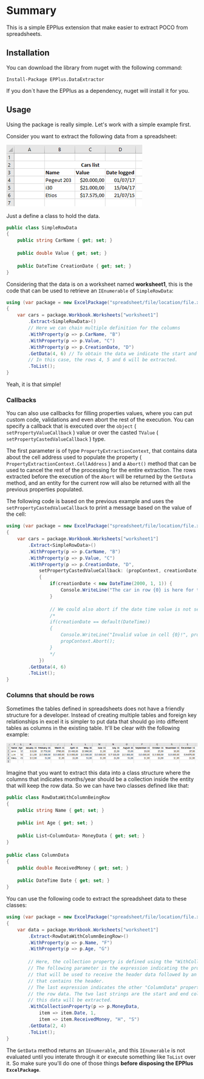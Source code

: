 # Summary
This is a simple EPPlus extension that make easier to extract POCO from spreadsheets.

## Installation
You can download the library from nuget with the following command:

```
Install-Package EPPlus.DataExtractor
```

If you don´t have the EPPlus as a dependency, nuget will install it for you.

## Usage
Using the package is really simple. Let's work with a simple example first.

Consider you want to extract the following data from a spreadsheet:

![First table](images/Table1.PNG)

Just a define a class to hold the data.

```csharp
public class SimpleRowData
{
    public string CarName { get; set; }

    public double Value { get; set; }

    public DateTime CreationDate { get; set; }
}
```

Considering that the data is on a worksheet named **worksheet1**, this is the code that can be used to retrieve an `IEnumerable` of `SimpleRowData`:

```csharp
using (var package = new ExcelPackage("spreadsheet/file/location/file.xlsx"))
{
    var cars = package.Workbook.Worksheets["worksheet1"]
        .Extract<SimpleRowData>()
        // Here we can chain multiple definition for the columns
        .WithProperty(p => p.CarName, "B")
        .WithProperty(p => p.Value, "C")
        .WithProperty(p => p.CreationDate, "D")
        .GetData(4, 6) // To obtain the data we indicate the start and end of the rows.
        // In this case, the rows 4, 5 and 6 will be extracted.
        .ToList();
}
```

Yeah, it is that simple!

### Callbacks
You can also use callbacks for filling properties values, where you can put custom code, validations and even abort the rest of the execution.
You can specify a callback that is executed over the `object` ( `setPropertyValueCallback` ) value or over the casted `TValue` ( `setPropertyCastedValueCallback` ) type.

The first parameter is of type `PropertyExtractionContext`, that contains data about the cell address used to populate the property ( `PropertyExtractionContext.CellAddress` )
and a `Abort()` method that can be used to cancel the rest of the processing for the entire extraction. The rows extracted before the execution of the `Abort` will be returned by the `GetData` method, and an entity for the current row will also be returned with all the previous properties populated.

The following code is based on the previous example and uses the `setPropertyCastedValueCallback` to print a message based on the value of the cell:

```csharp
using (var package = new ExcelPackage("spreadsheet/file/location/file.xlsx"))
{
    var cars = package.Workbook.Worksheets["worksheet1"]
        .Extract<SimpleRowData>()
        .WithProperty(p => p.CarName, "B")
        .WithProperty(p => p.Value, "C")
        .WithProperty(p => p.CreationDate, "D",
            setPropertyCastedValueCallback: (propContext, creationDate) =>
            {
                if(creationDate < new DateTime(2000, 1, 1)) {
                    Console.WriteLine("The car in row {0} is here for too long, no one will buy it", propContext.CellAddress.Row);
                }

                // We could also abort if the date time value is not set (i.e. is the default one):
                /*
                if(creationDate == default(DateTime))
                {
                    Console.WriteLine("Invalid value in cell {0}!", propContext.CellAddress.Address);
                    propContext.Abort();
                }
                */
            })
        .GetData(4, 6)
        .ToList();
}
```


### Columns that should be rows
Sometimes the tables defined in spreadsheets does not have a friendly structure for a developer. Instead of creating multiple tables and foreign key relationships in excel it is simpler to put data that should go into different tables as columns in the existing table.
It'll be clear with the following example:

![Table 2](images/Table2.PNG)

Imagine that you want to extract this data into a class structure where the columns that indicates months/year should be a collection inside the entity that will keep the row data. So we can have two classes defined like that:

```csharp
public class RowDataWithColumnBeingRow
{
    public string Name { get; set; }

    public int Age { get; set; }

    public List<ColumnData> MoneyData { get; set; }
}

public class ColumnData
{
    public double ReceivedMoney { get; set; }

    public DateTime Date { get; set; }
}
```

You can use the following code to extract the spreadsheet data to these classes:

```csharp
using (var package = new ExcelPackage("spreadsheet/file/location/file.xlsx"))
{
    var data = package.Workbook.Worksheets["worksheet1"]
        .Extract<RowDataWithColumnBeingRow>()
        .WithProperty(p => p.Name, "F")
        .WithProperty(p => p.Age, "G")

        // Here, the collection property is defined using the "WithCollectionProperty" method.
        // The following parameter is the expression indicating the property of "ColumnData"
        // that will be used to receive the header data followed by an integer indicating the row
        // that contains the header.
        // The last expression indicates the other "ColumnData" property, this one will receive
        // the row data. The two last strings are the start and end column from where
        // this data will be extracted.
        .WithCollectionProperty(p => p.MoneyData,
            item => item.Date, 1,
            item => item.ReceivedMoney, "H", "S")
        .GetData(2, 4)
        .ToList();
}
```

The `GetData` method returns an `IEnumerable`, and this `IEnumerable` is not evaluated until you interate through it or execute something like `ToList` over it. So make sure you'll do one of those things **before disposing the EPPlus `ExcelPackage`**.